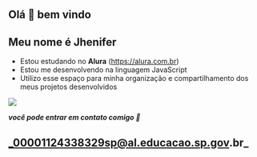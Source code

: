 ## Olá 👋  bem vindo

## Meu nome é Jhenifer

- Estou estudando no **Alura** (https://alura.com.br) 
- Estou me desenvolvendo na linguagem JavaScript
- Utilizo esse espaço para minha organização e compartilhamento dos meus projetos desenvolvidos

![](https://media1.tenor.com/m/ZbHK-fPsFfAAAAAC/black-clover.gif)

***você pode entrar em contato comigo 📧***

## _00001124338329sp@al.educacao.sp.gov.br_

